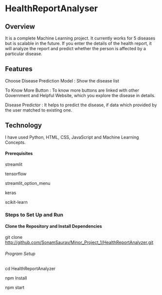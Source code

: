 # HealthReportAnalyser

## Overview 
It is a complete Machine Learning project. It currently works for 5 diseases but is scalable in the future. If you enter the details of the health report, it will analyze the report and predict whether the person is affected by a particular disease.

## Features 
Choose Disease Prediction Model : Show the disease list

To Know More Button : To know more buttons are linked with other Government and Helpful Website, which you explore the disease in details.

Disease Predictor : It helps to predict the disease, if data which provided by the user matched to existing one.


## Technology

I have used Python, HTML, CSS, JavaScript and Machine Learning Concepts.

#### Prerequisites
 streamlit
 
tensorflow

streamlit_option_menu 

keras

scikit-learn
### Steps to Set Up and Run

#### Clone the Repository and Install Dependencies

git clone http://github.com/SonamSaurav/Minor_Project_1/HealthReportAnalyzer.git
###### Program Setup

cd HealthReportAnalyzer

npm Install

npm start 
